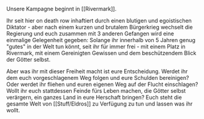 Unsere Kampagne beginnt in [[Rivermark]].

Ihr seit hier on death row inhaftiert durch einen blutigen und egoistischen Diktator - aber nach einem kurzen und brutalem Bürgerkrieg wechselt die Regierung und euch zusammen mit 3 anderen Gefangen wird eine einmalige Gelegenheit gegeben: Solange ihr innerhalb von 5 Jahren genug "gutes" in der Welt tun könnt, seit ihr für immer frei - mit einem Platz in Rivermark, mit einem Gereinigten Gewissen und dem beschützendem Blick der Götter selbst.

Aber was ihr mit dieser Freiheit macht ist eure Entscheidung.
Werdet ihr dem euch vorgeschlagenem Weg folgen und eure Schulden bereinigen? Oder werdet ihr fliehen und euren eigenen Weg auf der Flucht einschlagen? Wollt ihr euch stattdessen Feinde fürs Leben machen, die Götter selbst verärgern, ein ganzes Land in eure Herschaft bringen?
Euch steht die gesamte Welt von [[Stuff/Eldros]] zu Verfügung zu tun und lassen was ihr wollt.